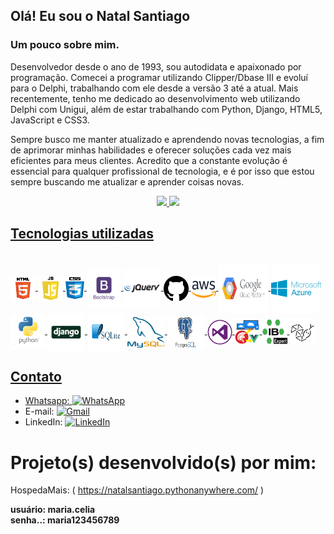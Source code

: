 ## Olá! Eu sou o Natal Santiago


### Um pouco sobre mim.

Desenvolvedor desde o ano de 1993, sou autodidata e apaixonado por programação. Comecei a programar utilizando Clipper/Dbase III e evoluí para o Delphi, trabalhando com ele desde a versão 3 até a atual. Mais recentemente, tenho me dedicado ao desenvolvimento web utilizando Delphi com Unigui, além de estar trabalhando com Python, Django, HTML5, JavaScript e CSS3.

Sempre busco me manter atualizado e aprendendo novas tecnologias, a fim de aprimorar minhas habilidades e oferecer soluções cada vez mais eficientes para meus clientes. Acredito que a constante evolução é essencial para qualquer profissional de tecnologia, e é por isso que estou sempre buscando me atualizar e aprender coisas novas.

<div align="center">
  <a href="https://github.com/NatalSantiago">
  <img height="180em" src="https://github-readme-stats.vercel.app/api?username=NatalSantiago&show_icons=true&theme=cobalt&include_all_commits=true&count_private=true"/>
  <img height="180em" src="https://github-readme-stats.vercel.app/api/top-langs/?username=davidluiz91&layout=compact&langs_count=7&theme=cobalt"/>
</div>

## Tecnologias utilizadas

<div style="display: inline_block"><br>

<img align="center" alt="NatalSantiago-HTML" height="40" width="40" src="https://github.com/NatalSantiago/ImagensProjetos/blob/master/HTML.png"/>  
<img align="center" alt="NatalSantiago-JS" height="40" width="40" src="https://github.com/NatalSantiago/ImagensProjetos/blob/master/JavaScript.png"/>  
<img align="center" alt="NatalSantiago-CSS" height="35" width="30" src="https://github.com/NatalSantiago/ImagensProjetos/blob/master/CSS.png"/>  
<img align="center" alt="NatalSantiago-BootStrap" height="60" width="55" src="https://github.com/NatalSantiago/ImagensProjetos/blob/master/Bootstrap.png"/>  
<img align="center" alt="NatalSantiago-JQuery" height="60" width="60" src="https://github.com/NatalSantiago/ImagensProjetos/blob/master/jQuery.png"/>  
<img align="center" alt="NatalSantiago-GitHub" height="40" width="40" src="https://github.com/NatalSantiago/ImagensProjetos/blob/master/GitHub.png"/>  
<img align="center" alt="NatalSantiago-AWS" height="40" width="40" src="https://github.com/NatalSantiago/ImagensProjetos/blob/master/AWS.png"/>  
<img align="center" alt="NatalSantiago-GoogleCloud" height="80" width="80" src="https://github.com/NatalSantiago/ImagensProjetos/blob/master/GoogleCloud.png"/>  
<img align="center" alt="NatalSantiago-MAzure" height="80" width="80" src="https://github.com/NatalSantiago/ImagensProjetos/blob/master/MicrosoftAzure.png"/>  
<img align="center" alt="NatalSantiago-Python" height="55" width="55" src="https://github.com/NatalSantiago/ImagensProjetos/blob/master/Python.png"/>  
<img align="center" alt="NatalSantiago-Django" height="60" width="60" src="https://github.com/NatalSantiago/ImagensProjetos/blob/master/Django.png"/>  
<img align="center" alt="NatalSantiago-SQLite" height="60" width="60" src="https://github.com/NatalSantiago/ImagensProjetos/blob/master/sQlite.png"/>  
<img align="center" alt="NatalSantiago-MySQL" height="50" width="60" src="https://github.com/NatalSantiago/ImagensProjetos/blob/master/MySQL.png"/>  
<img align="center" alt="NatalSantiago-PostgreSQL" height="50" width="60" src="https://github.com/NatalSantiago/ImagensProjetos/blob/master/PostgreSQL.png"/>  
<img align="center" alt="NatalSantiago-VisucalStudoCode" height="40" width="40" src="https://github.com/NatalSantiago/ImagensProjetos/blob/master/VisualStudioCode.png"/>  
<img align="center" alt="NatalSantiago-DelphiRadStudio" height="40" width="40" src="https://github.com/NatalSantiago/ImagensProjetos/blob/master/DelphiRADStudio.png"/> 
<img align="center" alt="NatalSantiago-IBExpert" height="40" width="40" src="https://github.com/NatalSantiago/ImagensProjetos/blob/master/IBExpert.png"/>  
<img align="center" alt="NatalSantiago-pythonanywhere" height="40" width="40" src="https://github.com/NatalSantiago/ImagensProjetos/blob/master/pythonanywhere.png"/>    
</div>
  
<div> 

## Contato

- Whatsapp: [![WhatsApp](https://img.shields.io/badge/WhatsApp-Chat-green)](https://api.whatsapp.com/send?phone=5563992259154)
- E-mail: [![Gmail](https://img.shields.io/badge/Gmail-Email-red)](mailto:natal.santiago.filha@gmail.com)
- LinkedIn: [![LinkedIn](https://img.shields.io/badge/LinkedIn-Profile-blue)](https://www.linkedin.com/in/natal-santiago-986680257/)
   
</div>

<div> 

# Projeto(s) desenvolvido(s) por mim:

HospedaMais: ( https://natalsantiago.pythonanywhere.com/ )
<p><b>
usuário: maria.celia
<br>
senha..: maria123456789
</p>

</div>
